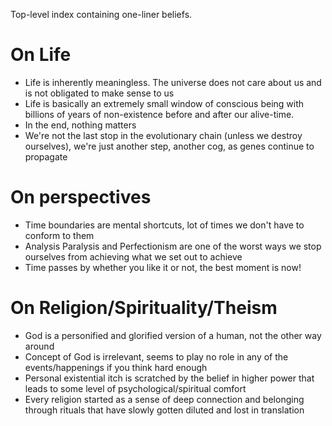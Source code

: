 Top-level index containing one-liner beliefs.


# On Life

-   Life is inherently meaningless. The universe does not care about us and is not obligated to make sense to us
-   Life is basically an extremely small window of conscious <span class="underline">being</span> with billions of years of non-existence before and after our alive-time.
-   In the end, nothing matters
-   We're not the last stop in the evolutionary chain (unless we destroy ourselves), we're just another step, another cog, as genes continue to propagate


# On perspectives

-   Time boundaries are mental shortcuts, lot of times we don't have to conform to them
-   Analysis Paralysis and Perfectionism are one of the worst ways we stop ourselves from achieving what we set out to achieve
-   Time passes by whether you like it or not, the best moment is now!


# On Religion/Spirituality/Theism

-   God is a personified and glorified version of a human, not the other way around
-   Concept of God is irrelevant, seems to play no role in any of the events/happenings if you think hard enough
-   Personal existential itch is scratched by the belief in higher power that leads to some level of psychological/spiritual comfort
-   Every religion started as a sense of deep connection and belonging through rituals that have slowly gotten diluted and lost in translation